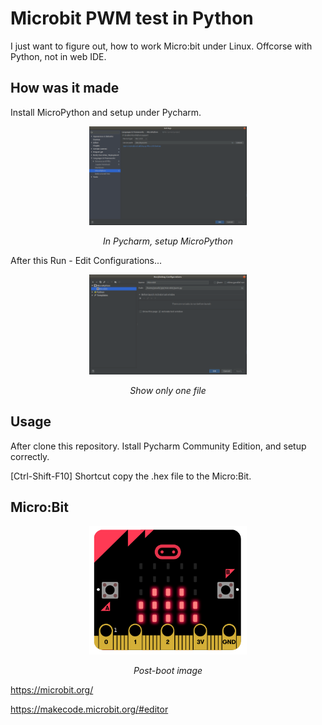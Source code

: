 # Microbit PWM test in Python

I just want to figure out, how to work Micro:bit under Linux.
Offcorse with Python, not in web IDE.

How was it made
-----

Install MicroPython and setup under Pycharm.

<p align="center">
<img src="Pycharm.png" width="50%"></p>
<div align="center"><i>In Pycharm, setup MicroPython</i></div>

After this Run - Edit Configurations...

<p align="center">
<img src="Pycharm2.png" width="50%"></p>
<div align="center"><i>Show only one file</i></div>


Usage
-----

After clone this repository. Istall Pycharm Community Edition, and setup correctly.

[Ctrl-Shift-F10] Shortcut copy the .hex file to the Micro:Bit.


Micro:Bit
-----

<p align="center">
<img src="Microbit.png" width="50%"></p>
<div align="center"><i>Post-boot image</i></div>


https://microbit.org/

https://makecode.microbit.org/#editor

